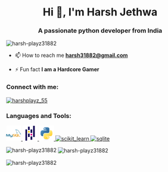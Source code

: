 
<h1 align="center">Hi 👋, I'm Harsh Jethwa</h1>
<h3 align="center">A passionate python developer from India</h3>


<p align="left"> <img src="https://komarev.com/ghpvc/?username=harsh-playz31882&label=Profile%20views&color=0e75b6&style=flat" alt="harsh-playz31882" /> </p>

- 📫 How to reach me **harsh31882@gmail.com**

- ⚡ Fun fact **I am a Hardcore Gamer**

<h3 align="left">Connect with me:</h3>
<p align="left">
<a href="https://discord.gg/harshplayz_55" target="blank"><img align="center" src="https://raw.githubusercontent.com/rahuldkjain/github-profile-readme-generator/master/src/images/icons/Social/discord.svg" alt="harshplayz_55" height="30" width="40" /></a>
</p>

<h3 align="left">Languages and Tools:</h3>
<p align="left"> <a href="https://www.mysql.com/" target="_blank" rel="noreferrer"> <img src="https://raw.githubusercontent.com/devicons/devicon/master/icons/mysql/mysql-original-wordmark.svg" alt="mysql" width="40" height="40"/> </a> <a href="https://pandas.pydata.org/" target="_blank" rel="noreferrer"> <img src="https://raw.githubusercontent.com/devicons/devicon/2ae2a900d2f041da66e950e4d48052658d850630/icons/pandas/pandas-original.svg" alt="pandas" width="40" height="40"/> </a> <a href="https://www.python.org" target="_blank" rel="noreferrer"> <img src="https://raw.githubusercontent.com/devicons/devicon/master/icons/python/python-original.svg" alt="python" width="40" height="40"/> </a> <a href="https://scikit-learn.org/" target="_blank" rel="noreferrer"> <img src="https://upload.wikimedia.org/wikipedia/commons/0/05/Scikit_learn_logo_small.svg" alt="scikit_learn" width="40" height="40"/> </a> <a href="https://www.sqlite.org/" target="_blank" rel="noreferrer"> <img src="https://www.vectorlogo.zone/logos/sqlite/sqlite-icon.svg" alt="sqlite" width="40" height="40"/> </a> </p>

<p><img align="left" src="https://github-readme-stats.vercel.app/api/top-langs?username=harsh-playz31882&show_icons=true&locale=en&layout=compact" alt="harsh-playz31882" /></p>

<p>&nbsp;<img align="center" src="https://github-readme-stats.vercel.app/api?username=harsh-playz31882&show_icons=true&locale=en" alt="harsh-playz31882" /></p>

<p><img align="center" src="https://github-readme-streak-stats.herokuapp.com/?user=harsh-playz31882&" alt="harsh-playz31882" /></p>
